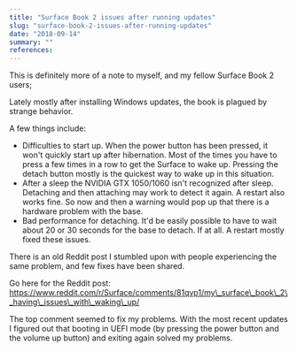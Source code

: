 ```yaml
---
title: "Surface Book 2 issues after running updates"
slug: "surface-book-2-issues-after-running-updates"
date: "2018-09-14"
summary: ""
references: 
---
```




This is definitely more of a note to myself, and my fellow Surface Book 2 users;

Lately mostly after installing Windows updates, the book is plagued by strange behavior.

A few things include:

* Difficulties to start up. When the power button has been pressed, it won't quickly start up after hibernation. Most of the times you have to press a few times in a row to get the Surface to wake up. Pressing the detach button mostly is the quickest way to wake up in this situation.
* After a sleep the NVIDIA GTX 1050/1060 isn't recognized after sleep. Detaching and then attaching may work to detect it again. A restart also works fine. So now and then a warning would pop up that there is a hardware problem with the base.
* Bad performance for detaching. It'd be easily possible to have to wait about 20 or 30 seconds for the base to detach. If at all. A restart mostly fixed these issues.

There is an old Reddit post I stumbled upon with people experiencing the same problem, and few fixes have been shared.

Go here for the Reddit post: https://www.reddit.com/r/Surface/comments/81qvp1/my\_surface\_book\_2\_having\_issues\_with\_waking\_up/

The top comment seemed to fix my problems. With the most recent updates I figured out that booting in UEFI mode (by pressing the power button and the volume up button) and exiting again solved my problems.
